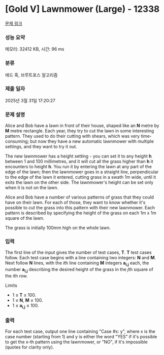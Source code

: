 # [Gold V] Lawnmower (Large) - 12338 

[문제 링크](https://www.acmicpc.net/problem/12338) 

### 성능 요약

메모리: 32412 KB, 시간: 96 ms

### 분류

애드 혹, 브루트포스 알고리즘

### 제출 일자

2025년 3월 31일 17:20:27

### 문제 설명

<p>Alice and Bob have a lawn in front of their house, shaped like an <strong>N</strong> metre by <strong>M</strong> metre rectangle. Each year, they try to cut the lawn in some interesting pattern. They used to do their cutting with shears, which was very time-consuming; but now they have a new automatic lawnmower with multiple settings, and they want to try it out.</p>

<p>The new lawnmower has a height setting - you can set it to any height <strong>h</strong> between 1 and 100 millimetres, and it will cut all the grass higher than <strong>h</strong> it encounters to height <strong>h</strong>. You run it by entering the lawn at any part of the edge of the lawn; then the lawnmower goes in a straight line, perpendicular to the edge of the lawn it entered, cutting grass in a swath 1m wide, until it exits the lawn on the other side. The lawnmower's height can be set only when it is not on the lawn.</p>

<p>Alice and Bob have a number of various patterns of grass that they could have on their lawn. For each of those, they want to know whether it's possible to cut the grass into this pattern with their new lawnmower. Each pattern is described by specifying the height of the grass on each 1m x 1m square of the lawn.</p>

<p>The grass is initially 100mm high on the whole lawn.</p>

### 입력 

 <p>The first line of the input gives the number of test cases, <strong>T</strong>. <strong>T</strong> test cases follow. Each test case begins with a line containing two integers: <strong>N</strong> and <strong>M</strong>. Next follow <strong>N</strong> lines, with the <em>i</em>th line containing <strong>M</strong> integers <strong>a</strong><strong><sub>i,j</sub></strong> each, the number <strong>a</strong><strong><sub>i,j</sub></strong> describing the desired height of the grass in the <em>j</em>th square of the <em>i</em>th row.</p>

<p>Limits</p>

<ul>
	<li>1 ≤ <strong>T</strong> ≤ 100.</li>
	<li>1 ≤ <strong>N</strong>, <strong>M</strong> ≤ 100.</li>
	<li>1 ≤ <strong>a</strong><strong><sub>i,j</sub></strong> ≤ 100.</li>
</ul>

### 출력 

 <p>For each test case, output one line containing "Case #x: y", where x is the case number (starting from 1) and y is either the word "YES" if it's possible to get the x-th pattern using the lawnmower, or "NO", if it's impossible (quotes for clarity only).</p>

